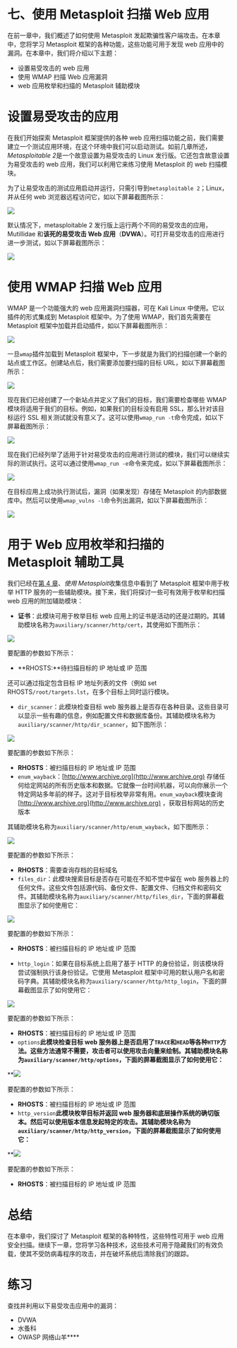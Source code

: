 # 七、使用 Metasploit 扫描 Web 应用

在前一章中，我们概述了如何使用 Metasploit 发起欺骗性客户端攻击。在本章中，您将学习 Metasploit 框架的各种功能，这些功能可用于发现 web 应用中的漏洞。在本章中，我们将介绍以下主题：

*   设置易受攻击的 web 应用
*   使用 WMAP 扫描 Web 应用漏洞
*   web 应用枚举和扫描的 Metasploit 辅助模块

# 设置易受攻击的应用

在我们开始探索 Metasploit 框架提供的各种 web 应用扫描功能之前，我们需要建立一个测试应用环境，在这个环境中我们可以启动测试。如前几章所述，*Metasploitable 2*是一个故意设置为易受攻击的 Linux 发行版。它还包含故意设置为易受攻击的 web 应用，我们可以利用它来练习使用 Metasploit 的 web 扫描模块。

为了让易受攻击的测试应用启动并运行，只需引导到`metasploitable 2`；Linux，并从任何 web 浏览器远程访问它，如以下屏幕截图所示：

![](img/2257bed3-cc62-46d1-a14d-4488912ffc65.jpg)

默认情况下，metasploitable 2 发行版上运行两个不同的易受攻击的应用，Mutillidae 和**该死的易受攻击 Web 应用**（**DVWA**）。可打开易受攻击的应用进行进一步测试，如以下屏幕截图所示：

![](img/1554dfaf-ef84-4a60-b2dd-918205226acf.jpg)

# 使用 WMAP 扫描 Web 应用

WMAP 是一个功能强大的 web 应用漏洞扫描器，可在 Kali Linux 中使用。它以插件的形式集成到 Metasploit 框架中。为了使用 WMAP，我们首先需要在 Metasploit 框架中加载并启动插件，如以下屏幕截图所示：

![](img/696e9e17-1793-4d66-8be4-4e7286f99a1c.jpg)

一旦`wmap`插件加载到 Metasploit 框架中，下一步就是为我们的扫描创建一个新的站点或工作区。创建站点后，我们需要添加要扫描的目标 URL，如以下屏幕截图所示：

![](img/9e8073bf-3952-4d47-8876-eb00b0b5f1a2.jpg)

现在我们已经创建了一个新站点并定义了我们的目标，我们需要检查哪些 WMAP 模块将适用于我们的目标。例如，如果我们的目标没有启用 SSL，那么针对该目标运行 SSL 相关测试就没有意义了。这可以使用`wmap_run -t`命令完成，如以下屏幕截图所示：

![](img/ceff14a2-3635-45b5-9a56-3c2dfce6fed6.jpg)

现在我们已经列举了适用于针对易受攻击的应用进行测试的模块，我们可以继续实际的测试执行。这可以通过使用`wmap_run -e`命令来完成，如以下屏幕截图所示：

![](img/b668b474-7699-4a2d-981a-31b490e12ed8.jpg)

在目标应用上成功执行测试后，漏洞（如果发现）存储在 Metasploit 的内部数据库中。然后可以使用`wmap_vulns -l`命令列出漏洞，如以下屏幕截图所示：

![](img/cde1f4fd-8c23-4bae-976a-7b0feeeaf2e2.jpg)

# 用于 Web 应用枚举和扫描的 Metasploit 辅助工具

我们已经在[第 4 章](07.html)、*使用 Metasploit*收集信息中看到了 Metasploit 框架中用于枚举 HTTP 服务的一些辅助模块。接下来，我们将探讨一些可有效用于枚举和扫描 web 应用的附加辅助模块：

*   **证书**：此模块可用于枚举目标 web 应用上的证书是活动的还是过期的。其辅助模块名称为`auxiliary/scanner/http/cert`，其使用如下图所示：

![](img/7a7f4c2d-0540-4327-92c9-b8246254c8fe.jpg)

要配置的参数如下所示：

*   **RHOSTS:**待扫描目标的 IP 地址或 IP 范围

还可以通过指定包含目标 IP 地址列表的文件（例如 set RHOSTS`/root/targets.lst`，在多个目标上同时运行模块。

*   `dir_scanner`：此模块检查目标 web 服务器上是否存在各种目录。这些目录可以显示一些有趣的信息，例如配置文件和数据库备份。其辅助模块名称为`auxiliary/scanner/http/dir_scanner`，如下图所示：

![](img/439145d9-c2af-4738-b13e-f37a5ce72d40.jpg)

要配置的参数如下所示：

*   **RHOSTS**：被扫描目标的 IP 地址或 IP 范围
*   `enum_wayback`：[http://www.archive.org](http://www.archive.org) 存储任何给定网站的所有历史版本和数据。它就像一台时间机器，可以向你展示一个特定网站多年前的样子。这对于目标枚举非常有用。`enum_wayback`模块查询[http://www.archive.org](http://www.archive.org) ，获取目标网站的历史版本

其辅助模块名称为`auxiliary/scanner/http/enum_wayback`，如下图所示：

![](img/eac308d0-8420-4e7c-9768-a89c3f995f2f.jpg)

要配置的参数如下所示：

*   **RHOSTS**：需要查询存档的目标域名
*   `files_dir`：此模块搜索目标是否存在可能在不知不觉中留在 web 服务器上的任何文件。这些文件包括源代码、备份文件、配置文件、归档文件和密码文件。其辅助模块名称为`auxiliary/scanner/http/files_dir`，下面的屏幕截图显示了如何使用它：

![](img/b1ad24dd-ad33-4ae8-98be-d7141345cf3e.jpg)

要配置的参数如下所示：

*   **RHOSTS**：被扫描目标的 IP 地址或 IP 范围

*   `http_login`：如果在目标系统上启用了基于 HTTP 的身份验证，则该模块将尝试强制执行该身份验证。它使用 Metasploit 框架中可用的默认用户名和密码字典。其辅助模块名称为`auxiliary/scanner/http/http_login`，下面的屏幕截图显示了如何使用它：

![](img/d9b8234d-a8c7-4d43-9057-7fcbd6a0099a.jpg)

要配置的参数如下所示：

*   **RHOSTS**：被扫描目标的 IP 地址或 IP 范围
*   `options`**此模块检查目标 web 服务器上是否启用了`TRACE`和`HEAD`等各种`HTTP`方法。这些方法通常不需要，攻击者可以使用攻击向量来绘制。其辅助模块名称为`auxiliary/scanner/http/options`，下面的屏幕截图显示了如何使用它：**

 **![](img/19e3d025-9143-40ed-abbe-fbdf8fb88cac.jpg)

要配置的参数如下所示：

*   **RHOSTS**：被扫描目标的 IP 地址或 IP 范围
*   `http_version`**此模块枚举目标并返回 web 服务器和底层操作系统的确切版本。然后可以使用版本信息发起特定的攻击。其辅助模块名称为`auxiliary/scanner/http/http_version`，下面的屏幕截图显示了如何使用它：**

 **![](img/f30527d8-9968-482a-b66c-184d94039659.jpg)

要配置的参数如下所示：

*   **RHOSTS**：被扫描目标的 IP 地址或 IP 范围

# 总结

在本章中，我们探讨了 Metasploit 框架的各种特性，这些特性可用于 web 应用安全扫描。继续下一章，您将学习各种技术，这些技术可用于隐藏我们的有效负载，使其不受防病毒程序的攻击，并在破坏系统后清除我们的跟踪。

# 练习

查找并利用以下易受攻击应用中的漏洞：

*   DVWA
*   水蚤科
*   OWASP 网络山羊****